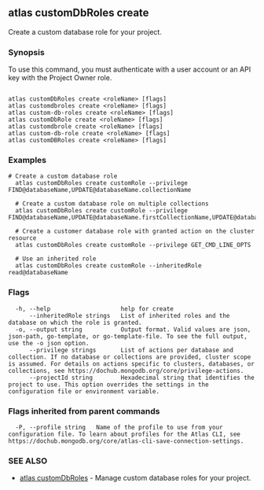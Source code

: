 ## atlas customDbRoles create

Create a custom database role for your project.


### Synopsis

To use this command, you must authenticate with a user account or an API key with the Project Owner role.



```

atlas customDbRoles create <roleName> [flags]
atlas customdbroles create <roleName> [flags]
atlas custom-db-roles create <roleName> [flags]
atlas customDbRole create <roleName> [flags]
atlas customdbrole create <roleName> [flags]
atlas custom-db-role create <roleName> [flags]
atlas customDBRoles create <roleName> [flags]
```

### Examples

```
# Create a custom database role
  atlas customDbRoles create customRole --privilege FIND@databaseName,UPDATE@databaseName.collectionName

  # Create a custom database role on multiple collections
  atlas customDbRoles create customRole --privilege FIND@databaseName,UPDATE@databaseName.firstCollectionName,UPDATE@databaseName.secondCollectionName

  # Create a customer database role with granted action on the cluster resource
  atlas customDbRoles create customRole --privilege GET_CMD_LINE_OPTS

  # Use an inherited role
  atlas customDbRoles create customRole --inheritedRole read@databaseName
```


### Flags

```
  -h, --help                    help for create
      --inheritedRole strings   List of inherited roles and the database on which the role is granted.
  -o, --output string           Output format. Valid values are json, json-path, go-template, or go-template-file. To see the full output, use the -o json option.
      --privilege strings       List of actions per database and collection. If no database or collections are provided, cluster scope is assumed. For details on actions specific to clusters, databases, or collections, see https://dochub.mongodb.org/core/privilege-actions.
      --projectId string        Hexadecimal string that identifies the project to use. This option overrides the settings in the configuration file or environment variable.

```


### Flags inherited from parent commands

```
  -P, --profile string   Name of the profile to use from your configuration file. To learn about profiles for the Atlas CLI, see https://dochub.mongodb.org/core/atlas-cli-save-connection-settings.

```

### SEE ALSO


* [atlas customDbRoles](atlas_customDbRoles.md)	- Manage custom database roles for your project.



